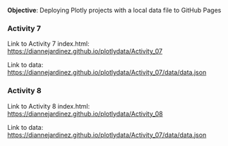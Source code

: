 **Objective**: Deploying Plotly projects with a local data file to GitHub Pages




### Activity 7

Link to Activity 7 index.html: https://diannejardinez.github.io/plotlydata/Activity_07

Link to data: https://diannejardinez.github.io/plotlydata/Activity_07/data/data.json

### Activity 8

Link to Activity 8 index.html: https://diannejardinez.github.io/plotlydata/Activity_08

Link to data: https://diannejardinez.github.io/plotlydata/Activity_07/data/data.json
